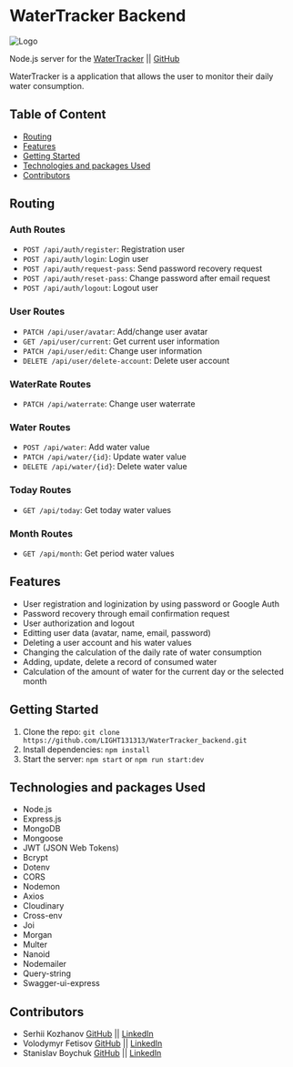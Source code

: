 # WaterTracker Backend

<img src="https://res.cloudinary.com/doj55bihz/image/upload/c_pad,b_auto:predominant,fl_preserve_transparency/v1704651372/img/Logo-890d13ba_to7trg.jpg?_s=public-apps" alt="Logo">

Node.js server for the [WaterTracker](https://water-tracker-app.netlify.app) || [GitHub](https://github.com/YanLozovskyi/water-tracker)

WaterTracker is a application that allows the user to monitor their daily water consumption.

## Table of Content

- [Routing](#routing)
- [Features](#features)
- [Getting Started](#getting-started)
- [Technologies and packages Used](#technologies-and-packages-used)
- [Contributors](#contributors)

## Routing

### Auth Routes

- `POST /api/auth/register`: Registration user
- `POST /api/auth/login`: Login user
- `POST /api/auth/request-pass`: Send password recovery request
- `POST /api/auth/reset-pass`: Change password after email request
- `POST /api/auth/logout`: Logout user

### User Routes

- `PATCH /api/user/avatar`: Add/change user avatar
- `GET /api/user/current`: Get current user information
- `PATCH /api/user/edit`: Change user information
- `DELETE /api/user/delete-account`: Delete user account

### WaterRate Routes

- `PATCH /api/waterrate`: Change user waterrate

### Water Routes

- `POST /api/water`: Add water value
- `PATCH /api/water/{id}`: Update water value
- `DELETE /api/water/{id}`: Delete water value

### Today Routes

- `GET /api/today`: Get today water values

### Month Routes

- `GET /api/month`: Get period water values

## Features

- User registration and loginization by using password or Google Auth
- Password recovery through email confirmation request
- User authorization and logout
- Editting user data (avatar, name, email, password)
- Deleting a user account and his water values
- Changing the calculation of the daily rate of water consumption
- Adding, update, delete a record of consumed water
- Calculation of the amount of water for the current day or the selected month

## Getting Started

1. Clone the repo: `git clone https://github.com/LIGHT131313/WaterTracker_backend.git`
2. Install dependencies: `npm install`
3. Start the server: `npm start` or `npm run start:dev`

## Technologies and packages Used

- Node.js
- Express.js
- MongoDB
- Mongoose
- JWT (JSON Web Tokens)
- Bcrypt
- Dotenv
- CORS
- Nodemon
- Axios
- Cloudinary
- Cross-env
- Joi
- Morgan
- Multer
- Nanoid
- Nodemailer
- Query-string
- Swagger-ui-express

## Contributors

- Serhii Kozhanov [GitHub](https://github.com/LIGHT131313) || [LinkedIn](https://www.linkedin.com/in/serhii-kozhanov/)
- Volodymyr Fetisov [GitHub](https://github.com/Fetivol) || [LinkedIn](https://www.linkedin.com/in/volodymyr-fetisov-7aa069173)
- Stanislav Boychuk [GitHub](https://github.com/Fasten-belts) || [LinkedIn](https://www.linkedin.com/in/stanislav-boychuk)
